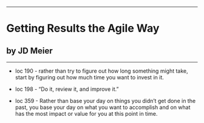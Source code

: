 
---
#  Getting Results the Agile Way
## by JD Meier
---

 - loc 190 - rather than try to figure out how long something might take, start by figuring out how much time you want to invest in it.

 - loc 198 - “Do it, review it, and improve it.”

 - loc 359 - Rather than base your day on things you didn’t get done in the past, you base your day on what you want to accomplish and on what has the most impact or value for you at this point in time.


